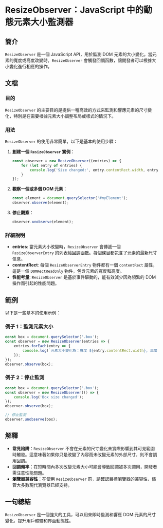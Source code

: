 <!--
Meta Description: # ResizeObserver：JavaScript 中的動態元素大小監測器 ## 簡介 `ResizeObserver` 是一個 JavaScript API，用於監測 DOM 元素的大小變化。當元素的寬度或高度改變時，`ResizeObserver` 會觸發回調函數，讓開發者可以根據大小變化進...
Meta Keywords: resizeobserver, observer, box, javascript, const
-->

# ResizeObserver：JavaScript 中的動態元素大小監測器

## 簡介
`ResizeObserver` 是一個 JavaScript API，用於監測 DOM 元素的大小變化。當元素的寬度或高度改變時，`ResizeObserver` 會觸發回調函數，讓開發者可以根據大小變化進行相應的操作。

## 文檔
### 目的
`ResizeObserver` 的主要目的是提供一種高效的方式來監測和響應元素的尺寸變化，特別是在需要根據元素大小調整布局或樣式的情況下。

### 用法
`ResizeObserver` 的使用非常簡單，以下是基本的使用步驟：

1. **創建一個 `ResizeObserver` 實例**：
   ```javascript
   const observer = new ResizeObserver((entries) => {
       for (let entry of entries) {
           console.log('Size changed:', entry.contentRect.width, entry.contentRect.height);
       }
   });
   ```

2. **觀察一個或多個 DOM 元素**：
   ```javascript
   const element = document.querySelector('#myElement');
   observer.observe(element);
   ```

3. **停止觀察**：
   ```javascript
   observer.unobserve(element);
   ```

### 詳細說明
- **entries**: 當元素大小改變時，`ResizeObserver` 會傳遞一個 `ResizeObserverEntry` 的列表給回調函數。每個條目都包含了元素的最新尺寸信息。
- **contentRect**: 每個 `ResizeObserverEntry` 物件都有一個 `contentRect` 屬性，這是一個 `DOMRectReadOnly` 物件，包含元素的寬度和高度。
- **性能考量**: `ResizeObserver` 是基於事件驅動的，能有效減少因為頻繁的 DOM 操作而引起的性能問題。

## 範例
以下是一些基本的使用示例：

### 例子 1：監測元素大小
```javascript
const box = document.querySelector('.box');
const observer = new ResizeObserver(entries => {
    entries.forEach(entry => {
        console.log(`元素大小變化為：寬度 ${entry.contentRect.width}, 高度 ${entry.contentRect.height}`);
    });
});
observer.observe(box);
```

### 例子 2：停止監測
```javascript
const box = document.querySelector('.box');
const observer = new ResizeObserver(() => {
    console.log('Box size changed');
});
observer.observe(box);

// 停止監測
observer.unobserve(box);
```

## 解釋
- **常見陷阱**：`ResizeObserver` 不會在元素的尺寸變化未實際影響到其可見範圍時觸發。這意味著如果你只是改變了內容而未改變元素的外部尺寸，則不會調用回調。
- **回調頻率**：在短時間內多次改變元素大小可能會導致回調被多次調用，開發者需注意性能問題。
- **瀏覽器兼容性**：在使用 `ResizeObserver` 前，請確認目標瀏覽器的兼容性，儘管大多數現代瀏覽器已經支持。

## 一句總結
`ResizeObserver` 是一個強大的工具，可以用來即時監測和響應 DOM 元素的尺寸變化，提升用戶體驗和界面動態性。